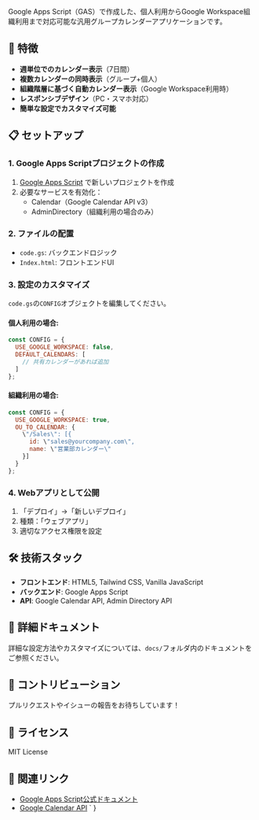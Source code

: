 Google Apps Script（GAS）で作成した、個人利用からGoogle Workspace組織利用まで対応可能な汎用グループカレンダーアプリケーションです。

## 🎯 特徴

- **週単位でのカレンダー表示**（7日間）
- **複数カレンダーの同時表示**（グループ+個人）
- **組織階層に基づく自動カレンダー表示**（Google Workspace利用時）
- **レスポンシブデザイン**（PC・スマホ対応）
- **簡単な設定でカスタマイズ可能**

## 📋 セットアップ

### 1. Google Apps Scriptプロジェクトの作成
1. [Google Apps Script](https://script.google.com/) で新しいプロジェクトを作成
2. 必要なサービスを有効化：
   - Calendar（Google Calendar API v3）
   - AdminDirectory（組織利用の場合のみ）

### 2. ファイルの配置
- `code.gs`: バックエンドロジック
- `Index.html`: フロントエンドUI

### 3. 設定のカスタマイズ
`code.gs`の`CONFIG`オブジェクトを編集してください。

#### 個人利用の場合:
```javascript
const CONFIG = {
  USE_GOOGLE_WORKSPACE: false,
  DEFAULT_CALENDARS: [
    // 共有カレンダーがあれば追加
  ]
};
```

#### 組織利用の場合:
```javascript
const CONFIG = {
  USE_GOOGLE_WORKSPACE: true,
  OU_TO_CALENDAR: {
    \"/Sales\": [{
      id: \"sales@yourcompany.com\",
      name: \"営業部カレンダー\"
    }]
  }
};
```

### 4. Webアプリとして公開
1. 「デプロイ」→「新しいデプロイ」
2. 種類：「ウェブアプリ」
3. 適切なアクセス権限を設定

## 🛠️ 技術スタック

- **フロントエンド**: HTML5, Tailwind CSS, Vanilla JavaScript
- **バックエンド**: Google Apps Script
- **API**: Google Calendar API, Admin Directory API

## 📖 詳細ドキュメント

詳細な設定方法やカスタマイズについては、`docs/`フォルダ内のドキュメントをご参照ください。

## 🤝 コントリビューション

プルリクエストやイシューの報告をお待ちしています！

## 📄 ライセンス

MIT License

## 🔗 関連リンク

- [Google Apps Script公式ドキュメント](https://developers.google.com/apps-script)
- [Google Calendar API](https://developers.google.com/calendar/api)
`
}
